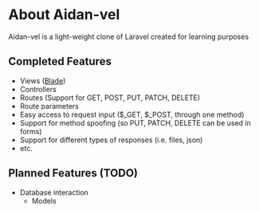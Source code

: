 # About Aidan-vel

Aidan-vel is a light-weight clone of Laravel created for learning purposes

## Completed Features

* Views ([Blade](https://github.com/jenssegers/blade))
* Controllers
* Routes (Support for GET, POST, PUT, PATCH, DELETE)
* Route parameters
* Easy access to request input ($_GET, $_POST, through one method)
* Support for method spoofing (so PUT, PATCH, DELETE can be used in forms)
* Support for different types of responses (i.e. files, json)
* etc.

## Planned Features (TODO)

* Database interaction
    * Models
